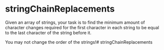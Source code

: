 # stringChainReplacements
Given an array of strings, your task is to find the minimum amount of character changes required for the first character in each string to be equal to the last character of the string before it.

You may not change the order of the strings!# stringChainReplacements
